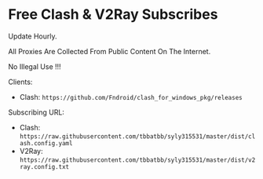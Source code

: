 # Free Clash & V2Ray Subscribes

Update Hourly.

All Proxies Are Collected From Public Content On The Internet.

No Illegal Use !!!

Clients:
- Clash: `https://github.com/Fndroid/clash_for_windows_pkg/releases`

Subscribing URL:
- Clash: `https://raw.githubusercontent.com/tbbatbb/syly315531/master/dist/clash.config.yaml`
- V2Ray: `https://raw.githubusercontent.com/tbbatbb/syly315531/master/dist/v2ray.config.txt`
